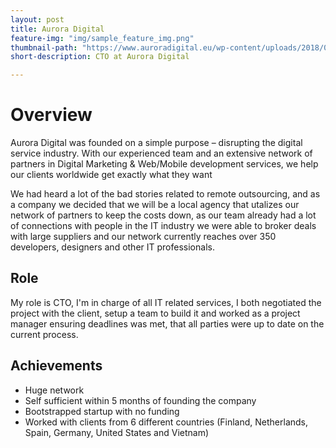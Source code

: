 ```yaml
---
layout: post
title: Aurora Digital
feature-img: "img/sample_feature_img.png"
thumbnail-path: "https://www.auroradigital.eu/wp-content/uploads/2018/07/AuroraLogo.png"
short-description: CTO at Aurora Digital

---
```


# Overview

Aurora Digital was founded on a simple purpose – disrupting the digital service industry. With our experienced team and an extensive network of partners in Digital Marketing & Web/Mobile development services, we help our clients worldwide get exactly what they want

We had heard a lot of the bad stories related to remote outsourcing, and as a company we decided that we will be a local agency that utalizes our network of partners to keep the costs down, as our team already had a lot of connections with people in the IT industry we were able to broker deals with large suppliers and our network currently reaches over 350 developers, designers and other IT professionals. 

## Role

My role is CTO, I'm in charge of all IT related services, I both negotiated the project with the client, setup a team to build it and worked as a project manager ensuring deadlines was met, that all parties were up to date on the current process.

## Achievements

* Huge network
* Self sufficient within 5 months of founding the company
* Bootstrapped startup with no funding
* Worked with clients from 6 different countries (Finland, Netherlands, Spain, Germany, United States and Vietnam)
